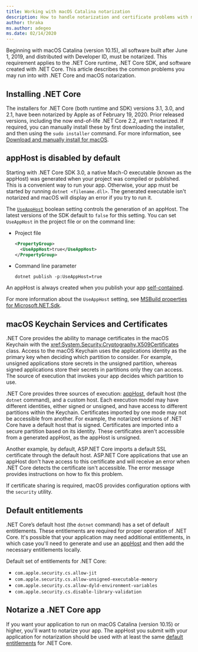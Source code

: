 ```yaml
---
title: Working with macOS Catalina notarization
description: How to handle notarization and certificate problems with macOS when installing the .NET Core runtime, SDK, and apps built with .NET Core.
author: thraka
ms.author: adegeo
ms.date: 02/14/2020
---
```


Beginning with macOS Catalina (version 10.15), all software built after June 1, 2019, and distributed with Developer ID, must be notarized. This requirement applies to the .NET Core runtime, .NET Core SDK, and software created with .NET Core. This article describes the common problems you may run into with .NET Core and macOS notarization.

## Installing .NET Core

The installers for .NET Core (both runtime and SDK) versions 3.1, 3.0, and 2.1, have been notarized by Apple as of February 19, 2020. Prior released versions, including the now end-of-life .NET Core 2.2, aren't notarized. If required, you can manually install these by first downloading the installer, and then using the `sudo installer` command. For more information, see [Download and manually install for macOS](sdk.md?pivots=os-macos#download-and-manually-install).

## appHost is disabled by default

Starting with .NET Core SDK 3.0, a native Mach-O executable (known as the appHost) was generated when your project was compiled or published. This is a convenient way to run your app. Otherwise, your app must be started by running `dotnet <filename.dll>`. The generated executable isn't notarized and macOS will display an error if you try to run it.

The [`UseAppHost`](project-sdk/msbuild-props.md#UseAppHost) boolean setting controls the generation of an appHost. The latest versions of the SDK default to `false` for this setting. You can set `UseAppHost` in the project file or on the command line:

- Project file

  ```xml
  <PropertyGroup>
    <UseAppHost>true</UseAppHost>
  </PropertyGroup>
  ```

- Command line parameter

  ```dotnetcli
  dotnet publish -p:UseAppHost=true
  ```

An appHost is always created when you publish your app [self-contained](../deploying/index.md#publish-self-contained).

For more information about the `UseAppHost` setting, see [MSBuild properties for Microsoft.NET.Sdk](project-sdk/msbuild-props.md#UseAppHost).

## macOS Keychain Services and Certificates

.NET Core provides the ability to manage certificates in the macOS Keychain with the <xref:System.Security.Cryptography.X509Certificates> class. Access to the macOS Keychain uses the applications identity as the primary key when deciding which partition to consider. For example, unsigned applications store secrets in the unsigned partition, whereas signed applications store their secrets in partitions only they can access. The source of execution that invokes your app decides which partition to use.

.NET Core provides three sources of execution: [appHost](#apphost-disabled-by-default), default host (the `dotnet` command), and a custom host. Each execution model may have different identities, either signed or unsigned, and have access to different partitions within the Keychain. Certificates imported by one mode may not be accessible from another. For example, the notarized versions of .NET Core have a default host that is signed. Certificates are imported into a secure partition based on its identity. These certificates aren't accessible from a generated appHost, as the appHost is unsigned.

Another example, by default, ASP.NET Core imports a default SSL certificate through the default host. ASP.NET Core applications that use an appHost don't have access to this certificate and will receive an error when .NET Core detects the certificate isn't accessible. The error message provides instructions on how to fix this problem.

If certificate sharing is required, macOS provides configuration options with the `security` utility.

## Default entitlements

.NET Core’s default host (the `dotnet` command) has a set of default entitlements. These entitlements are required for proper operation of .NET Core. It's possible that your application may need additional entitlements, in which case you'll need to generate and use an [appHost](#apphost-disabled-by-default) and then add the necessary entitlements locally.
 
Default set of entitlements for .NET Core:

- `com.apple.security.cs.allow-jit`
- `com.apple.security.cs.allow-unsigned-executable-memory`
- `com.apple.security.cs.allow-dyld-environment-variables`
- `com.apple.security.cs.disable-library-validation`

## Notarize a .NET Core app

If you want your application to run on macOS Catalina (version 10.15) or higher, you'll want to notarize your app. The appHost you submit with your application for notarization should be used with at least the same [default entitlements](#default-entitlements) for .NET Core.
